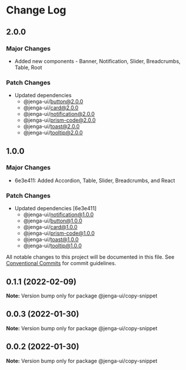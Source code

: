 # Change Log

## 2.0.0

### Major Changes

- Added new components - Banner, Notification, Slider, Breadcrumbs, Table, Root

### Patch Changes

- Updated dependencies
  - @jenga-ui/button@2.0.0
  - @jenga-ui/card@2.0.0
  - @jenga-ui/notification@2.0.0
  - @jenga-ui/prism-code@2.0.0
  - @jenga-ui/toast@2.0.0
  - @jenga-ui/tooltip@2.0.0

## 1.0.0

### Major Changes

- 6e3e411: Added Accordion, Table, Slider, Breadcrumbs, and React

### Patch Changes

- Updated dependencies [6e3e411]
  - @jenga-ui/notification@1.0.0
  - @jenga-ui/button@1.0.0
  - @jenga-ui/card@1.0.0
  - @jenga-ui/prism-code@1.0.0
  - @jenga-ui/toast@1.0.0
  - @jenga-ui/tooltip@1.0.0

All notable changes to this project will be documented in this file.
See [Conventional Commits](https://conventionalcommits.org) for commit guidelines.

## 0.1.1 (2022-02-09)

**Note:** Version bump only for package @jenga-ui/copy-snippet

## 0.0.3 (2022-01-30)

**Note:** Version bump only for package @jenga-ui/copy-snippet

## 0.0.2 (2022-01-30)

**Note:** Version bump only for package @jenga-ui/copy-snippet
